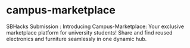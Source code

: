 # campus-marketplace
SBHacks Submission : Introducing Campus-Marketplace: Your exclusive marketplace platform for university students! Share and find reused electronics and furniture seamlessly in one dynamic hub. 